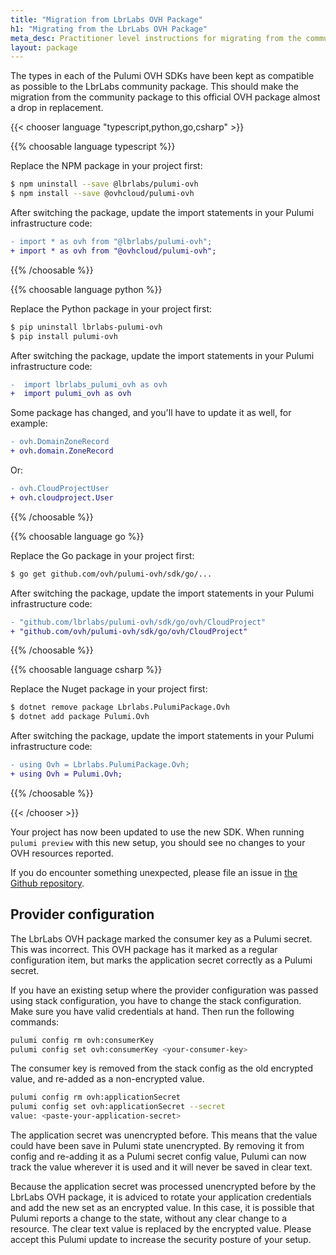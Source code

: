 ```yaml
---
title: "Migration from LbrLabs OVH Package"
h1: "Migrating from the LbrLabs OVH Package"
meta_desc: Practitioner level instructions for migrating from the community LbrLabs OVH package to this official OVH package.
layout: package
---
```


The types in each of the Pulumi OVH SDKs have been kept as compatible as possible to the LbrLabs community package.
This should make the migration from the community package to this official OVH package almost a drop in replacement.

{{< chooser language "typescript,python,go,csharp" >}}

{{% choosable language typescript %}}

Replace the NPM package in your project first:

```sh
$ npm uninstall --save @lbrlabs/pulumi-ovh
$ npm install --save @ovhcloud/pulumi-ovh
```

After switching the package, update the import statements in your Pulumi infrastructure code:

```diff
- import * as ovh from "@lbrlabs/pulumi-ovh";
+ import * as ovh from "@ovhcloud/pulumi-ovh";
```

{{% /choosable %}}

{{% choosable language python %}}

Replace the Python package in your project first:

```sh
$ pip uninstall lbrlabs-pulumi-ovh
$ pip install pulumi-ovh
```

After switching the package, update the import statements in your Pulumi infrastructure code:

```diff
-  import lbrlabs_pulumi_ovh as ovh
+  import pulumi_ovh as ovh
```

Some package has changed, and you'll have to update it as well, for example:

```diff
- ovh.DomainZoneRecord
+ ovh.domain.ZoneRecord
```

Or:

```diff
- ovh.CloudProjectUser
+ ovh.cloudproject.User
```

{{% /choosable %}}

{{% choosable language go %}}

Replace the Go package in your project first:

```sh
$ go get github.com/ovh/pulumi-ovh/sdk/go/...
```

After switching the package, update the import statements in your Pulumi infrastructure code:

```diff
- "github.com/lbrlabs/pulumi-ovh/sdk/go/ovh/CloudProject"
+ "github.com/ovh/pulumi-ovh/sdk/go/ovh/CloudProject"
```

{{% /choosable %}}

{{% choosable language csharp %}}

Replace the Nuget package in your project first:

```sh
$ dotnet remove package Lbrlabs.PulumiPackage.Ovh
$ dotnet add package Pulumi.Ovh
```

After switching the package, update the import statements in your Pulumi infrastructure code:

```diff
- using Ovh = Lbrlabs.PulumiPackage.Ovh;
+ using Ovh = Pulumi.Ovh;
```

{{% /choosable %}}

{{< /chooser >}}

Your project has now been updated to use the new SDK. When running `pulumi preview` with this new setup,
you should see no changes to your OVH resources reported.

If you do encounter something unexpected, please file an issue in [the Github repository](https://github.com/ovh/pulumi-ovh/issues).

## Provider configuration

The LbrLabs OVH package marked the consumer key as a Pulumi secret. This was incorrect. This OVH package has it marked
as a regular configuration item, but marks the application secret correctly as a Pulumi secret.

If you have an existing setup where the provider configuration was passed using stack configuration, you have to
change the stack configuration. Make sure you have valid credentials at hand. Then run the following commands:

```sh
pulumi config rm ovh:consumerKey
pulumi config set ovh:consumerKey <your-consumer-key>
```

The consumer key is removed from the stack config as the old encrypted value, and re-added as a non-encrypted value.

```sh
pulumi config rm ovh:applicationSecret
pulumi config set ovh:applicationSecret --secret
value: <paste-your-application-secret>
```

The application secret was unencrypted before. This means that the value could have been save in Pulumi state unencrypted.
By removing it from config and re-adding it as a Pulumi secret config value, Pulumi can now track the value wherever it
is used and it will never be saved in clear text.

Because the application secret was processed unencrypted before by the LbrLabs OVH package,
it is adviced to rotate your application credentials and add the new set as an encrypted value.
In this case, it is possible that Pulumi reports a change to the state, without any clear change to a resource.
The clear text value is replaced by the encrypted value. Please accept this Pulumi update to increase
the security posture of your setup.
